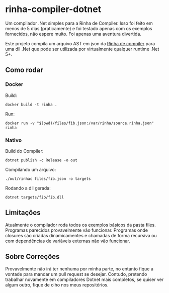 # rinha-compiler-dotnet
Um compilador .Net simples para a Rinha de Compiler.  Isso foi feito em menos de 5 dias (praticamente) e foi testado apenas com os exemplos fornecidos,
não espere muito. Foi apenas uma aventura divertida.

Este projeto compila um arquivo AST em json da [Rinha de compiler](https://github.com/aripiprazole/rinha-de-compiler/tree/main) para uma dll .Net que
pode ser utilizada por virtualmente qualquer runtime .Net 5+.

## Como rodar

### Docker

Build:
```
docker build -t rinha .
```

Run:
```
docker run -v "$(pwd)/files/fib.json:/var/rinha/source.rinha.json" rinha
```

### Nativo

Build do Compiler:
```
dotnet publish -c Release -o out
```
Compilando um arquivo:
```
./out/rinhac files/fib.json -o targets
```

Rodando a dll gerada:
```
dotnet targets/fib/fib.dll
```

## Limitações

Atualmente o compilador roda todos os exemplos básicos da pasta files. Programas parecidos
provavelmente vão funcionar. Programas onde closures são criadas dinamicamentes e chamadas
de forma recursiva ou com dependências de variáveis externas não vão funcionar.

## Sobre Correções

Provavelmente não irá ter nenhuma por minha parte, no entanto fique a vontade para mandar um pull request
se desejar. Contudo, pretendo trabalhar novamente em compiladores Dotnet mais completos, se quiser ver algum
outro, fique de olho nos meus repositórios.
